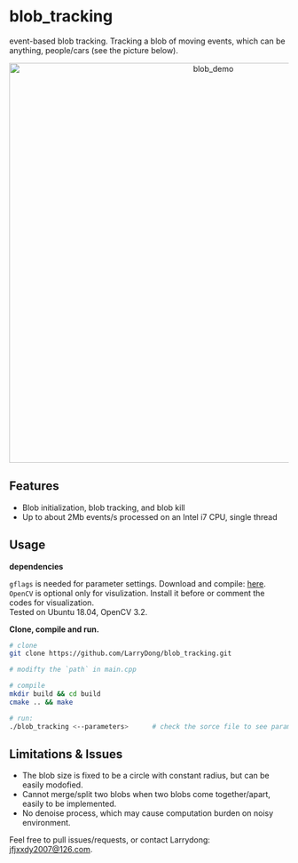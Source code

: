 # blob_tracking
event-based blob tracking. Tracking a blob of moving events, which can be anything, people/cars (see the picture below).
<div align=center>
<img src="https://user-images.githubusercontent.com/14933902/204938139-7dcfbbf9-599f-482d-a514-ab3339bfac82.png" width="720" alt="blob_demo"/><br/>
</div>

## Features
- Blob initialization, blob tracking, and blob kill
- Up to about 2Mb events/s processed on an Intel i7 CPU, single thread


## Usage

**dependencies**

`gflags` is needed for parameter settings. Download and compile: [here](https://github.com/gflags/gflags).  
`OpenCV` is optional only for visulization. Install it before or comment the codes for visualization.  
Tested on Ubuntu 18.04, OpenCV 3.2.

**Clone, compile and run.**  
```bash
# clone 
git clone https://github.com/LarryDong/blob_tracking.git

# modifty the `path` in main.cpp

# compile 
mkdir build && cd build
cmake .. && make

# run:
./blob_tracking <--parameters>      # check the sorce file to see parameters.
```

## Limitations & Issues
- The blob size is fixed to be a circle with constant radius, but can be easily modofied.
- Cannot merge/split two blobs when two blobs come together/apart, easily to be implemented.
- No denoise process, which may cause computation burden on noisy environment.

Feel free to pull issues/requests, or contact Larrydong: jfjxxdy2007@126.com.
